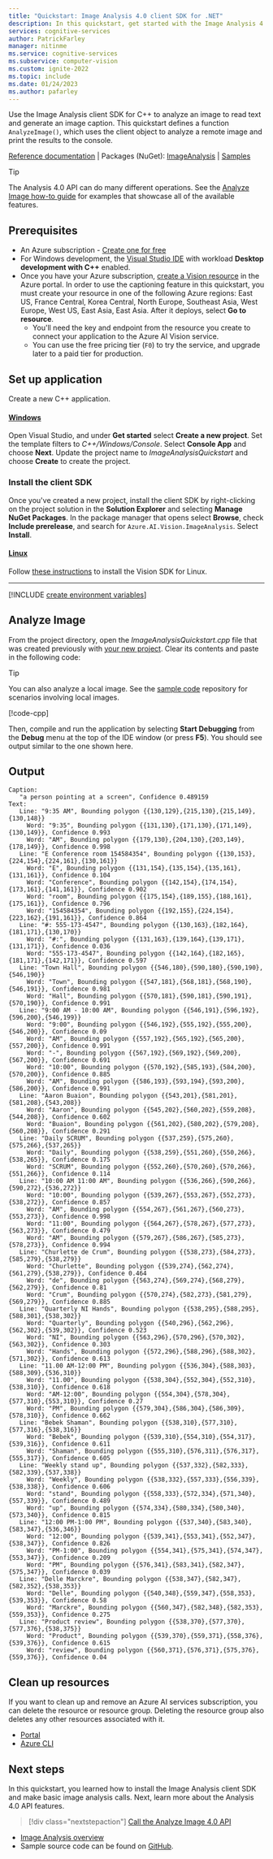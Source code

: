 ```yaml
---
title: "Quickstart: Image Analysis 4.0 client SDK for .NET"
description: In this quickstart, get started with the Image Analysis 4.0 client SDK for .NET.
services: cognitive-services
author: PatrickFarley
manager: nitinme
ms.service: cognitive-services
ms.subservice: computer-vision
ms.custom: ignite-2022
ms.topic: include
ms.date: 01/24/2023
ms.author: pafarley
---
```

 
<a name="HOLTop"></a>

Use the Image Analysis client SDK for C++ to analyze an image to read text and generate an image caption. This quickstart defines a function `AnalyzeImage()`, which uses the client object to analyze a remote image and print the results to the console.

[Reference documentation](/cpp/cognitive-services/vision) | Packages (NuGet): [ImageAnalysis](https://www.nuget.org/packages/Azure.AI.Vision.ImageAnalysis) | [Samples](https://github.com/Azure-Samples/azure-ai-vision-sdk)

> [!TIP]
> The Analysis 4.0 API can do many different operations. See the [Analyze Image how-to guide](../../how-to/call-analyze-image-40.md) for examples that showcase all of the available features.

## Prerequisites

* An Azure subscription - [Create one for free](https://azure.microsoft.com/free/cognitive-services/)
* For Windows development, the [Visual Studio IDE](https://visualstudio.microsoft.com/vs/) with workload **Desktop development with C++** enabled.
* Once you have your Azure subscription, <a href="https://portal.azure.com/#create/Microsoft.CognitiveServicesComputerVision"  title="create a Vision resource"  target="_blank">create a Vision resource</a> in the Azure portal. In order to use the captioning feature in this quickstart, you must create your resource in one of the following Azure regions: East US, France Central, Korea Central, North Europe, Southeast Asia, West Europe, West US, East Asia, East Asia. After it deploys, select **Go to resource**.
    * You'll need the key and endpoint from the resource you create to connect your application to the Azure AI Vision service. 
    * You can use the free pricing tier (`F0`) to try the service, and upgrade later to a paid tier for production.



## Set up application

Create a new C++ application.

#### [Windows](#tab/windows)

Open Visual Studio, and under **Get started** select **Create a new project**. Set the template filters to _C++/Windows/Console_. Select **Console App** and choose **Next**. Update the project name to _ImageAnalysisQuickstart_ and choose **Create** to create the project.

### Install the client SDK 

Once you've created a new project, install the client SDK by right-clicking on the project solution in the **Solution Explorer** and selecting **Manage NuGet Packages**. In the package manager that opens select **Browse**, check **Include prerelease**, and search for `Azure.AI.Vision.ImageAnalysis`. Select **Install**. 

#### [Linux](#tab/linux)

Follow [these instructions](https://github.com/Azure-Samples/azure-ai-vision-sdk/blob/main/samples/cpp/image-analysis/README-Linux.md#install-the-vision-sdk-package) to install the Vision SDK for Linux.

---

[!INCLUDE [create environment variables](../environment-variables.md)]

## Analyze Image

From the project directory, open the _ImageAnalysisQuickstart.cpp_ file that was created previously with [your new project](#set-up-application). Clear its contents and paste in the following code:

> [!TIP]
> You can also analyze a local image. See the [sample code](https://github.com/Azure-Samples/azure-ai-vision-sdk/blob/main/samples/cpp/image-analysis/samples.cpp) repository for scenarios involving local images.

[!code-cpp[](~/azure-ai-vision-sdk/docs/learn.microsoft.com/cpp/image-analysis/2/2.cpp?name=snippet_single)]


Then, compile and run the application by selecting **Start Debugging** from the **Debug** menu at the top of the IDE window (or press **F5**). You should see output similar to the one shown here.



## Output

```console
Caption:
   "a person pointing at a screen", Confidence 0.489159
Text:
   Line: "9:35 AM", Bounding polygon {{130,129},{215,130},{215,149},{130,148}}
     Word: "9:35", Bounding polygon {{131,130},{171,130},{171,149},{130,149}}, Confidence 0.993
     Word: "AM", Bounding polygon {{179,130},{204,130},{203,149},{178,149}}, Confidence 0.998
   Line: "E Conference room 154584354", Bounding polygon {{130,153},{224,154},{224,161},{130,161}}
     Word: "E", Bounding polygon {{131,154},{135,154},{135,161},{131,161}}, Confidence 0.104
     Word: "Conference", Bounding polygon {{142,154},{174,154},{173,161},{141,161}}, Confidence 0.902
     Word: "room", Bounding polygon {{175,154},{189,155},{188,161},{175,161}}, Confidence 0.796
     Word: "154584354", Bounding polygon {{192,155},{224,154},{223,162},{191,161}}, Confidence 0.864
   Line: "#: 555-173-4547", Bounding polygon {{130,163},{182,164},{181,171},{130,170}}
     Word: "#:", Bounding polygon {{131,163},{139,164},{139,171},{131,171}}, Confidence 0.036
     Word: "555-173-4547", Bounding polygon {{142,164},{182,165},{181,171},{142,171}}, Confidence 0.597
   Line: "Town Hall", Bounding polygon {{546,180},{590,180},{590,190},{546,190}}
     Word: "Town", Bounding polygon {{547,181},{568,181},{568,190},{546,191}}, Confidence 0.981
     Word: "Hall", Bounding polygon {{570,181},{590,181},{590,191},{570,190}}, Confidence 0.991
   Line: "9:00 AM - 10:00 AM", Bounding polygon {{546,191},{596,192},{596,200},{546,199}}
     Word: "9:00", Bounding polygon {{546,192},{555,192},{555,200},{546,200}}, Confidence 0.09
     Word: "AM", Bounding polygon {{557,192},{565,192},{565,200},{557,200}}, Confidence 0.991
     Word: "-", Bounding polygon {{567,192},{569,192},{569,200},{567,200}}, Confidence 0.691
     Word: "10:00", Bounding polygon {{570,192},{585,193},{584,200},{570,200}}, Confidence 0.885
     Word: "AM", Bounding polygon {{586,193},{593,194},{593,200},{586,200}}, Confidence 0.991
   Line: "Aaron Buaion", Bounding polygon {{543,201},{581,201},{581,208},{543,208}}
     Word: "Aaron", Bounding polygon {{545,202},{560,202},{559,208},{544,208}}, Confidence 0.602
     Word: "Buaion", Bounding polygon {{561,202},{580,202},{579,208},{560,208}}, Confidence 0.291
   Line: "Daily SCRUM", Bounding polygon {{537,259},{575,260},{575,266},{537,265}}
     Word: "Daily", Bounding polygon {{538,259},{551,260},{550,266},{538,265}}, Confidence 0.175
     Word: "SCRUM", Bounding polygon {{552,260},{570,260},{570,266},{551,266}}, Confidence 0.114
   Line: "10:00 AM 11:00 AM", Bounding polygon {{536,266},{590,266},{590,272},{536,272}}
     Word: "10:00", Bounding polygon {{539,267},{553,267},{552,273},{538,272}}, Confidence 0.857
     Word: "AM", Bounding polygon {{554,267},{561,267},{560,273},{553,273}}, Confidence 0.998
     Word: "11:00", Bounding polygon {{564,267},{578,267},{577,273},{563,273}}, Confidence 0.479
     Word: "AM", Bounding polygon {{579,267},{586,267},{585,273},{578,273}}, Confidence 0.994
   Line: "Churlette de Crum", Bounding polygon {{538,273},{584,273},{585,279},{538,279}}
     Word: "Churlette", Bounding polygon {{539,274},{562,274},{561,279},{538,279}}, Confidence 0.464
     Word: "de", Bounding polygon {{563,274},{569,274},{568,279},{562,279}}, Confidence 0.81
     Word: "Crum", Bounding polygon {{570,274},{582,273},{581,279},{569,279}}, Confidence 0.885
   Line: "Quarterly NI Hands", Bounding polygon {{538,295},{588,295},{588,301},{538,302}}
     Word: "Quarterly", Bounding polygon {{540,296},{562,296},{562,302},{539,302}}, Confidence 0.523
     Word: "NI", Bounding polygon {{563,296},{570,296},{570,302},{563,302}}, Confidence 0.303
     Word: "Hands", Bounding polygon {{572,296},{588,296},{588,302},{571,302}}, Confidence 0.613
   Line: "11.00 AM-12:00 PM", Bounding polygon {{536,304},{588,303},{588,309},{536,310}}
     Word: "11.00", Bounding polygon {{538,304},{552,304},{552,310},{538,310}}, Confidence 0.618
     Word: "AM-12:00", Bounding polygon {{554,304},{578,304},{577,310},{553,310}}, Confidence 0.27
     Word: "PM", Bounding polygon {{579,304},{586,304},{586,309},{578,310}}, Confidence 0.662
   Line: "Bebek Shaman", Bounding polygon {{538,310},{577,310},{577,316},{538,316}}
     Word: "Bebek", Bounding polygon {{539,310},{554,310},{554,317},{539,316}}, Confidence 0.611
     Word: "Shaman", Bounding polygon {{555,310},{576,311},{576,317},{555,317}}, Confidence 0.605
   Line: "Weekly stand up", Bounding polygon {{537,332},{582,333},{582,339},{537,338}}
     Word: "Weekly", Bounding polygon {{538,332},{557,333},{556,339},{538,338}}, Confidence 0.606
     Word: "stand", Bounding polygon {{558,333},{572,334},{571,340},{557,339}}, Confidence 0.489
     Word: "up", Bounding polygon {{574,334},{580,334},{580,340},{573,340}}, Confidence 0.815
   Line: "12:00 PM-1:00 PM", Bounding polygon {{537,340},{583,340},{583,347},{536,346}}
     Word: "12:00", Bounding polygon {{539,341},{553,341},{552,347},{538,347}}, Confidence 0.826
     Word: "PM-1:00", Bounding polygon {{554,341},{575,341},{574,347},{553,347}}, Confidence 0.209
     Word: "PM", Bounding polygon {{576,341},{583,341},{582,347},{575,347}}, Confidence 0.039
   Line: "Delle Marckre", Bounding polygon {{538,347},{582,347},{582,352},{538,353}}
     Word: "Delle", Bounding polygon {{540,348},{559,347},{558,353},{539,353}}, Confidence 0.58
     Word: "Marckre", Bounding polygon {{560,347},{582,348},{582,353},{559,353}}, Confidence 0.275
   Line: "Product review", Bounding polygon {{538,370},{577,370},{577,376},{538,375}}
     Word: "Product", Bounding polygon {{539,370},{559,371},{558,376},{539,376}}, Confidence 0.615
     Word: "review", Bounding polygon {{560,371},{576,371},{575,376},{559,376}}, Confidence 0.04
```

## Clean up resources

If you want to clean up and remove an Azure AI services subscription, you can delete the resource or resource group. Deleting the resource group also deletes any other resources associated with it.

* [Portal](../../../multi-service-resource.md?pivots=azportal#clean-up-resources)
* [Azure CLI](../../../multi-service-resource.md?pivots=azcli#clean-up-resources)

## Next steps

In this quickstart, you learned how to install the Image Analysis client SDK and make basic image analysis calls. Next, learn more about the Analysis 4.0 API features.


> [!div class="nextstepaction"]
>[Call the Analyze Image 4.0 API](../../how-to/call-analyze-image-40.md)

* [Image Analysis overview](../../overview-image-analysis.md)
* Sample source code can be found on [GitHub](https://github.com/Azure-Samples/azure-ai-vision-sdk).
